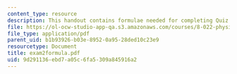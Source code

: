 ```yaml
---
content_type: resource
description: This handout contains formulae needed for completing Quiz 2.
file: https://ol-ocw-studio-app-qa.s3.amazonaws.com/courses/8-022-physics-ii-electricity-and-magnetism-fall-2004/9d291136ebd7a05c6fa5309a845916a2_exam2formula.pdf
file_type: application/pdf
parent_uid: b1b93926-b03e-8952-0a95-28ded10c23e9
resourcetype: Document
title: exam2formula.pdf
uid: 9d291136-ebd7-a05c-6fa5-309a845916a2
---
```

